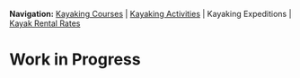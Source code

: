 **Navigation:** [Kayaking Courses](index) &#124; [Kayaking Activities](activity) &#124; Kayaking Expeditions &#124; [Kayak Rental Rates](rental)

# Work in Progress